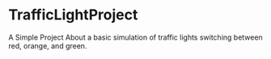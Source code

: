 # TrafficLightProject
A Simple Project About a basic simulation of traffic lights switching between red, orange, and green.
